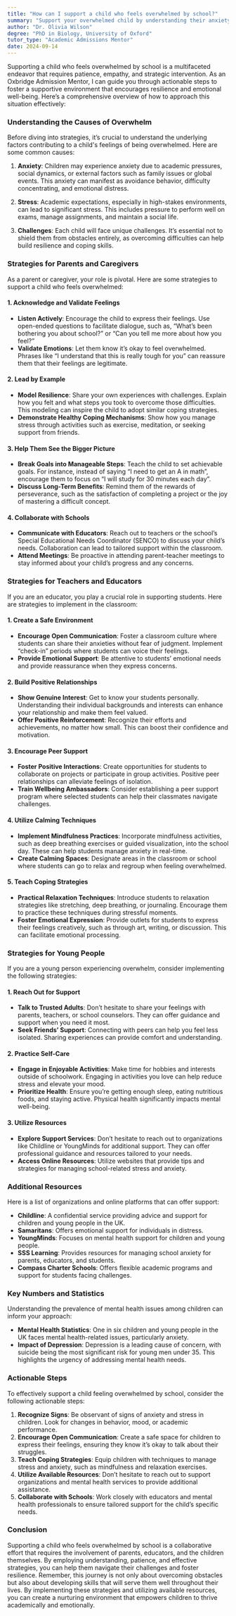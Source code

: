 ```yaml
---
title: "How can I support a child who feels overwhelmed by school?"
summary: "Support your overwhelmed child by understanding their anxiety, fostering a supportive environment, and using strategic interventions for resilience."
author: "Dr. Olivia Wilson"
degree: "PhD in Biology, University of Oxford"
tutor_type: "Academic Admissions Mentor"
date: 2024-09-14
---
```


Supporting a child who feels overwhelmed by school is a multifaceted endeavor that requires patience, empathy, and strategic intervention. As an Oxbridge Admission Mentor, I can guide you through actionable steps to foster a supportive environment that encourages resilience and emotional well-being. Here’s a comprehensive overview of how to approach this situation effectively:

### Understanding the Causes of Overwhelm

Before diving into strategies, it’s crucial to understand the underlying factors contributing to a child's feelings of being overwhelmed. Here are some common causes:

1. **Anxiety**: Children may experience anxiety due to academic pressures, social dynamics, or external factors such as family issues or global events. This anxiety can manifest as avoidance behavior, difficulty concentrating, and emotional distress.

2. **Stress**: Academic expectations, especially in high-stakes environments, can lead to significant stress. This includes pressure to perform well on exams, manage assignments, and maintain a social life.

3. **Challenges**: Each child will face unique challenges. It’s essential not to shield them from obstacles entirely, as overcoming difficulties can help build resilience and coping skills.

### Strategies for Parents and Caregivers

As a parent or caregiver, your role is pivotal. Here are some strategies to support a child who feels overwhelmed:

#### 1. **Acknowledge and Validate Feelings**

- **Listen Actively**: Encourage the child to express their feelings. Use open-ended questions to facilitate dialogue, such as, “What’s been bothering you about school?” or “Can you tell me more about how you feel?”
- **Validate Emotions**: Let them know it’s okay to feel overwhelmed. Phrases like “I understand that this is really tough for you” can reassure them that their feelings are legitimate.

#### 2. **Lead by Example**

- **Model Resilience**: Share your own experiences with challenges. Explain how you felt and what steps you took to overcome those difficulties. This modeling can inspire the child to adopt similar coping strategies.
- **Demonstrate Healthy Coping Mechanisms**: Show how you manage stress through activities such as exercise, meditation, or seeking support from friends.

#### 3. **Help Them See the Bigger Picture**

- **Break Goals into Manageable Steps**: Teach the child to set achievable goals. For instance, instead of saying “I need to get an A in math”, encourage them to focus on “I will study for 30 minutes each day”.
- **Discuss Long-Term Benefits**: Remind them of the rewards of perseverance, such as the satisfaction of completing a project or the joy of mastering a difficult concept.

#### 4. **Collaborate with Schools**

- **Communicate with Educators**: Reach out to teachers or the school’s Special Educational Needs Coordinator (SENCO) to discuss your child’s needs. Collaboration can lead to tailored support within the classroom.
- **Attend Meetings**: Be proactive in attending parent-teacher meetings to stay informed about your child’s progress and any concerns.

### Strategies for Teachers and Educators

If you are an educator, you play a crucial role in supporting students. Here are strategies to implement in the classroom:

#### 1. **Create a Safe Environment**

- **Encourage Open Communication**: Foster a classroom culture where students can share their anxieties without fear of judgment. Implement “check-in” periods where students can voice their feelings.
- **Provide Emotional Support**: Be attentive to students’ emotional needs and provide reassurance when they express concerns.

#### 2. **Build Positive Relationships**

- **Show Genuine Interest**: Get to know your students personally. Understanding their individual backgrounds and interests can enhance your relationship and make them feel valued.
- **Offer Positive Reinforcement**: Recognize their efforts and achievements, no matter how small. This can boost their confidence and motivation.

#### 3. **Encourage Peer Support**

- **Foster Positive Interactions**: Create opportunities for students to collaborate on projects or participate in group activities. Positive peer relationships can alleviate feelings of isolation.
- **Train Wellbeing Ambassadors**: Consider establishing a peer support program where selected students can help their classmates navigate challenges.

#### 4. **Utilize Calming Techniques**

- **Implement Mindfulness Practices**: Incorporate mindfulness activities, such as deep breathing exercises or guided visualization, into the school day. These can help students manage anxiety in real-time.
- **Create Calming Spaces**: Designate areas in the classroom or school where students can go to relax and regroup when feeling overwhelmed.

#### 5. **Teach Coping Strategies**

- **Practical Relaxation Techniques**: Introduce students to relaxation strategies like stretching, deep breathing, or journaling. Encourage them to practice these techniques during stressful moments.
- **Foster Emotional Expression**: Provide outlets for students to express their feelings creatively, such as through art, writing, or discussion. This can facilitate emotional processing.

### Strategies for Young People

If you are a young person experiencing overwhelm, consider implementing the following strategies:

#### 1. **Reach Out for Support**

- **Talk to Trusted Adults**: Don’t hesitate to share your feelings with parents, teachers, or school counselors. They can offer guidance and support when you need it most.
- **Seek Friends’ Support**: Connecting with peers can help you feel less isolated. Sharing experiences can provide comfort and understanding.

#### 2. **Practice Self-Care**

- **Engage in Enjoyable Activities**: Make time for hobbies and interests outside of schoolwork. Engaging in activities you love can help reduce stress and elevate your mood.
- **Prioritize Health**: Ensure you’re getting enough sleep, eating nutritious foods, and staying active. Physical health significantly impacts mental well-being.

#### 3. **Utilize Resources**

- **Explore Support Services**: Don’t hesitate to reach out to organizations like Childline or YoungMinds for additional support. They can offer professional guidance and resources tailored to your needs.
- **Access Online Resources**: Utilize websites that provide tips and strategies for managing school-related stress and anxiety.

### Additional Resources

Here is a list of organizations and online platforms that can offer support:

- **Childline**: A confidential service providing advice and support for children and young people in the UK.
- **Samaritans**: Offers emotional support for individuals in distress.
- **YoungMinds**: Focuses on mental health support for children and young people.
- **SSS Learning**: Provides resources for managing school anxiety for parents, educators, and students.
- **Compass Charter Schools**: Offers flexible academic programs and support for students facing challenges.

### Key Numbers and Statistics

Understanding the prevalence of mental health issues among children can inform your approach:

- **Mental Health Statistics**: One in six children and young people in the UK faces mental health-related issues, particularly anxiety.
- **Impact of Depression**: Depression is a leading cause of concern, with suicide being the most significant risk for young men under 35. This highlights the urgency of addressing mental health needs.

### Actionable Steps

To effectively support a child feeling overwhelmed by school, consider the following actionable steps:

1. **Recognize Signs**: Be observant of signs of anxiety and stress in children. Look for changes in behavior, mood, or academic performance.
2. **Encourage Open Communication**: Create a safe space for children to express their feelings, ensuring they know it’s okay to talk about their struggles.
3. **Teach Coping Strategies**: Equip children with techniques to manage stress and anxiety, such as mindfulness and relaxation exercises.
4. **Utilize Available Resources**: Don’t hesitate to reach out to support organizations and mental health services to provide additional assistance.
5. **Collaborate with Schools**: Work closely with educators and mental health professionals to ensure tailored support for the child’s specific needs.

### Conclusion

Supporting a child who feels overwhelmed by school is a collaborative effort that requires the involvement of parents, educators, and the children themselves. By employing understanding, patience, and effective strategies, you can help them navigate their challenges and foster resilience. Remember, this journey is not only about overcoming obstacles but also about developing skills that will serve them well throughout their lives. By implementing these strategies and utilizing available resources, you can create a nurturing environment that empowers children to thrive academically and emotionally.
    